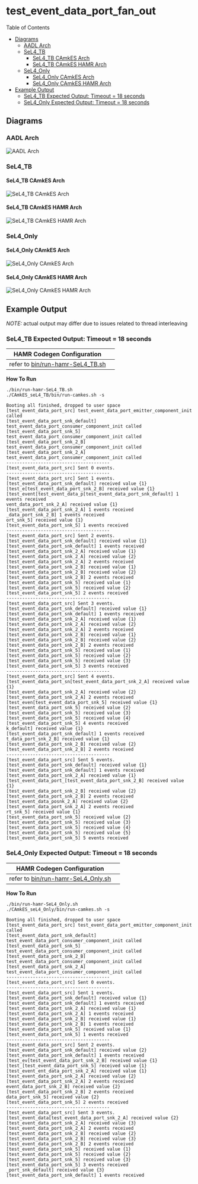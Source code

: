 # test_event_data_port_fan_out

 Table of Contents
  * [Diagrams](#diagrams)
    * [AADL Arch](#aadl-arch)
    * [SeL4_TB](#sel4_tb)
      * [SeL4_TB CAmkES Arch](#sel4_tb-camkes-arch)
      * [SeL4_TB CAmkES HAMR Arch](#sel4_tb-camkes-hamr-arch)
    * [SeL4_Only](#sel4_only)
      * [SeL4_Only CAmkES Arch](#sel4_only-camkes-arch)
      * [SeL4_Only CAmkES HAMR Arch](#sel4_only-camkes-hamr-arch)
  * [Example Output](#example-output)
    * [SeL4_TB Expected Output: Timeout = 18 seconds](#sel4_tb-expected-output-timeout--18-seconds)
    * [SeL4_Only Expected Output: Timeout = 18 seconds](#sel4_only-expected-output-timeout--18-seconds)

## Diagrams
### AADL Arch
![AADL Arch](diagrams/aadl-arch.png)

### SeL4_TB
#### SeL4_TB CAmkES Arch
![SeL4_TB CAmkES Arch](diagrams/CAmkES-arch-SeL4_TB.svg)

#### SeL4_TB CAmkES HAMR Arch
![SeL4_TB CAmkES HAMR Arch](diagrams/CAmkES-HAMR-arch-SeL4_TB.svg)

### SeL4_Only
#### SeL4_Only CAmkES Arch
![SeL4_Only CAmkES Arch](diagrams/CAmkES-arch-SeL4_Only.svg)

#### SeL4_Only CAmkES HAMR Arch
![SeL4_Only CAmkES HAMR Arch](diagrams/CAmkES-HAMR-arch-SeL4_Only.svg)

## Example Output
*NOTE:* actual output may differ due to issues related to thread interleaving
### SeL4_TB Expected Output: Timeout = 18 seconds

  |HAMR Codegen Configuration| |
  |--|--|
  | refer to [bin/run-hamr-SeL4_TB.sh](bin/run-hamr-SeL4_TB.sh) |


  **How To Run**
  ```
  ./bin/run-hamr-SeL4_TB.sh
  ./CAmkES_seL4_TB/bin/run-camkes.sh -s
  ```

  ```
  Booting all finished, dropped to user space
  [test_event_data_port_src] test_event_data_port_emitter_component_init called
  [test_event_data_port_snk_default] test_event_data_port_consumer_component_init called
  [test_event_data_port_snk_5] test_event_data_port_consumer_component_init called
  [test_event_data_port_snk_2_B] test_event_data_port_consumer_component_init called
  [test_event_data_port_snk_2_A] test_event_data_port_consumer_component_init called
  ---------------------------------------
  [test_event_data_port_src] Sent 0 events.
  ---------------------------------------
  [test_event_data_port_src] Sent 1 events.
  [test_event_data_port_snk_default] received value {1}
  [test_e[test_event_data_port_snk_2_B] received value {1}
  [test_event[test_event_data_p[test_event_data_port_snk_default] 1 events received
  vent_data_port_snk_2_A] received value {1}
  [test_event_data_port_snk_2_A] 1 events received
  _data_port_snk_2_B] 1 events received
  ort_snk_5] received value {1}
  [test_event_data_port_snk_5] 1 events received
  ---------------------------------------
  [test_event_data_port_src] Sent 2 events.
  [test_event_data_port_snk_default] received value {1}
  [test_event_data_port_snk_default] 1 events received
  [test_event_data_port_snk_2_A] received value {1}
  [test_event_data_port_snk_2_A] received value {2}
  [test_event_data_port_snk_2_A] 2 events received
  [test_event_data_port_snk_2_B] received value {1}
  [test_event_data_port_snk_2_B] received value {2}
  [test_event_data_port_snk_2_B] 2 events received
  [test_event_data_port_snk_5] received value {1}
  [test_event_data_port_snk_5] received value {2}
  [test_event_data_port_snk_5] 2 events received
  ---------------------------------------
  [test_event_data_port_src] Sent 3 events.
  [test_event_data_port_snk_default] received value {1}
  [test_event_data_port_snk_default] 1 events received
  [test_event_data_port_snk_2_A] received value {1}
  [test_event_data_port_snk_2_A] received value {2}
  [test_event_data_port_snk_2_A] 2 events received
  [test_event_data_port_snk_2_B] received value {1}
  [test_event_data_port_snk_2_B] received value {2}
  [test_event_data_port_snk_2_B] 2 events received
  [test_event_data_port_snk_5] received value {1}
  [test_event_data_port_snk_5] received value {2}
  [test_event_data_port_snk_5] received value {3}
  [test_event_data_port_snk_5] 3 events received
  ---------------------------------------
  [test_event_data_port_src] Sent 4 events.
  [test_event_data_port_sn[test_event_data_port_snk_2_A] received value {1}
  [test_event_data_port_snk_2_A] received value {2}
  [test_event_data_port_snk_2_A] 2 events received
  [test_even[test_event_data_port_snk_5] received value {1}
  [test_event_data_port_snk_5] received value {2}
  [test_event_data_port_snk_5] received value {3}
  [test_event_data_port_snk_5] received value {4}
  [test_event_data_port_snk_5] 4 events received
  k_default] received value {1}
  [test_event_data_port_snk_default] 1 events received
  t_data_port_snk_2_B] received value {1}
  [test_event_data_port_snk_2_B] received value {2}
  [test_event_data_port_snk_2_B] 2 events received
  ---------------------------------------
  [test_event_data_port_src] Sent 5 events.
  [test_event_data_port_snk_default] received value {1}
  [test_event_data_port_snk_default] 1 events received
  [test_event_data_port_snk_2_A] received value {1}
  [test_event_data_port_[test_event_data_port_snk_2_B] received value {1}
  [test_event_data_port_snk_2_B] received value {2}
  [test_event_data_port_snk_2_B] 2 events received
  [test_event_data_posnk_2_A] received value {2}
  [test_event_data_port_snk_2_A] 2 events received
  rt_snk_5] received value {1}
  [test_event_data_port_snk_5] received value {2}
  [test_event_data_port_snk_5] received value {3}
  [test_event_data_port_snk_5] received value {4}
  [test_event_data_port_snk_5] received value {5}
  [test_event_data_port_snk_5] 5 events received

  ```

### SeL4_Only Expected Output: Timeout = 18 seconds

  |HAMR Codegen Configuration| |
  |--|--|
  | refer to [bin/run-hamr-SeL4_Only.sh](bin/run-hamr-SeL4_Only.sh) |


  **How To Run**
  ```
  ./bin/run-hamr-SeL4_Only.sh
  ./CAmkES_seL4_Only/bin/run-camkes.sh -s
  ```

  ```
  Booting all finished, dropped to user space
  [test_event_data_port_src] test_event_data_port_emitter_component_init called
  [test_event_data_port_snk_default] test_event_data_port_consumer_component_init called
  [test_event_data_port_snk_5] test_event_data_port_consumer_component_init called
  [test_event_data_port_snk_2_B] test_event_data_port_consumer_component_init called
  [test_event_data_port_snk_2_A] test_event_data_port_consumer_component_init called
  ---------------------------------------
  [test_event_data_port_src] Sent 0 events.
  ---------------------------------------
  [test_event_data_port_src] Sent 1 events.
  [test_event_data_port_snk_default] received value {1}
  [test_event_data_port_snk_default] 1 events received
  [test_event_data_port_snk_2_A] received value {1}
  [test_event_data_port_snk_2_A] 1 events received
  [test_event_data_port_snk_2_B] received value {1}
  [test_event_data_port_snk_2_B] 1 events received
  [test_event_data_port_snk_5] received value {1}
  [test_event_data_port_snk_5] 1 events received
  ---------------------------------------
  [test_event_data_port_src] Sent 2 events.
  [test_event_data_port_snk_default] received value {2}
  [test_event_data_port_snk_default] 1 events received
  [test_ev[test_event_data_port_snk_2_B] received value {1}
  [test_[test_event_data_port_snk_5] received value {1}
  [test_event_ent_data_port_snk_2_A] received value {1}
  [test_event_data_port_snk_2_A] received value {2}
  [test_event_data_port_snk_2_A] 2 events received
  event_data_port_snk_2_B] received value {2}
  [test_event_data_port_snk_2_B] 2 events received
  data_port_snk_5] received value {2}
  [test_event_data_port_snk_5] 2 events received
  ---------------------------------------
  [test_event_data_port_src] Sent 3 events.
  [test_event_data[test_event_data_port_snk_2_A] received value {2}
  [test_event_data_port_snk_2_A] received value {3}
  [test_event_data_port_snk_2_A] 2 events received
  [test_event_data_port_snk_2_B] received value {2}
  [test_event_data_port_snk_2_B] received value {3}
  [test_event_data_port_snk_2_B] 2 events received
  [test_event_data_port_snk_5] received value {1}
  [test_event_data_port_snk_5] received value {2}
  [test_event_data_port_snk_5] received value {3}
  [test_event_data_port_snk_5] 3 events received
  _port_snk_default] received value {3}
  [test_event_data_port_snk_default] 1 events received

  ```